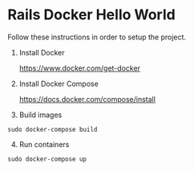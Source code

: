 # Rails Docker Hello World

Follow these instructions in order to setup the project.

1. Install Docker

	https://www.docker.com/get-docker


2. Install Docker Compose

	https://docs.docker.com/compose/install


3. Build images
```
sudo docker-compose build
```

4. Run containers
```
sudo docker-compose up
```

